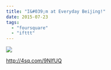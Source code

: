 ```yaml
---
title: "I&#039;m at Everyday Beijing!"
date: 2015-07-23
tags: 
  - "foursquare"
  - "ifttt"
---
```


![](images/1leKhr1)  
  
http://4sq.com/9NIfUQ
